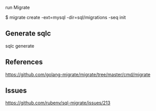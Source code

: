 run Migrate

$ migrate create -ext=mysql -dir=sql/migrations -seq init

## Generate sqlc

sqlc generate

## References

https://github.com/golang-migrate/migrate/tree/master/cmd/migrate

## Issues

https://github.com/rubenv/sql-migrate/issues/213
